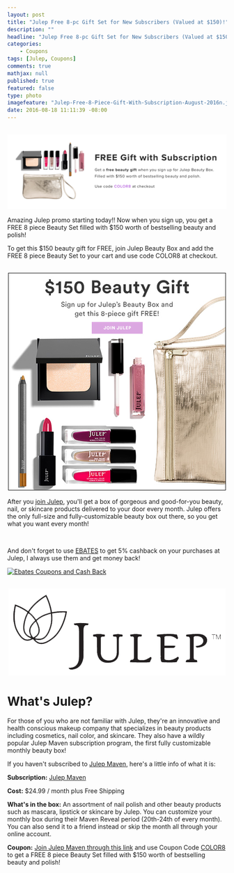 ```yaml
---
layout: post
title: "Julep Free 8-pc Gift Set for New Subscribers (Valued at $150)!"
description: ""
headline: "Julep Free 8-pc Gift Set for New Subscribers (Valued at $150)!"
categories: 
    - Coupons
tags: [Julep, Coupons]
comments: true
mathjax: null
published: true
featured: false
type: photo
imagefeature: "Julep-Free-8-Piece-Gift-With-Subscription-August-2016n.jpg"
date: 2016-08-18 11:11:39 -08:00
---
```


<br>

<center><a href="http://shareasale.com/r.cfm?b=898326&u=1115177&m=49325&urllink=&afftrack=" target="_blank"><img src="/images/Julep-Free-8-Piece-Gift-With-Subscription-August-2016-Coupon.png" border="0" style="border:none;max-width:100%;" />
</a></center>

<p>Amazing Julep promo starting today!! Now when you sign up, you get a FREE 8 piece Beauty Set filled with $150 worth of bestselling beauty and polish!</p>

<p>To get this $150 beauty gift for FREE, join Julep Beauty Box and add the FREE 8 piece Beauty Set to your cart and use code COLOR8 at checkout.</p>

<br>

<center><a href="http://shareasale.com/r.cfm?b=898326&u=1115177&m=49325&urllink=&afftrack=" target="_blank"><img src="/images/Julep-Free-8-Piece-Gift-With-Subscription-August-2016.jpg" border="0" style="border:none;max-width:100%;" />
</a></center>

<p>After you <a href="http://shareasale.com/r.cfm?b=898326&u=1115177&m=49325&urllink=&afftrack=" target="_blank">join Julep</a>, you'll get a box of gorgeous and good-for-you beauty, nail, or skincare products delivered to your door every month. Julep offers the only full-size and fully-customizable beauty box out there, so you get what you want every month!</p>

<br>

<p>And don't forget to use <a href="http://www.ebates.com/rf.do?referrerid=nFbj2DqrCN%2BpB5AWKzmAFQ%3D%3D&eeid=30337" target="_blank">EBATES</a> to get 5% cashback on your purchases at Julep, I always use them and get money back!</p>

<a href='http://www.ebates.com/rf.do?referrerid=nFbj2DqrCN%2BpB5AWKzmAFQ%3D%3D&eeid=28585' target='_blank' rel='nofollow'><img src='http://www.ebates.com/referral/2012/global_files/images/ebates_logo.png' alt='Ebates Coupons and Cash Back' height='31' width='171' border='0'/></a>

<br>

<center><a href="http://refer.julep.com/v2/share/6232653664775881338" target="_blank"><img src="/images/JulepLogo.jpg" border="0" style="border:none;max-width:100%;" />
</a></center>

# What's Julep?
<p>For those of you who are not familiar with Julep, they're an innovative and health conscious makeup company that specializes in beauty products including cosmetics, nail color, and skincare. 
They also have a wildly popular Julep Maven subscription program, the first fully customizable monthly beauty box!</p>

<p>If you haven't subscribed to <a href="http://refer.julep.com/v2/share/6232653664775881338" target="_blank">Julep Maven</a>, here's a little info of what it is:</p>

<p><b>Subscription:</b> <a href="http://refer.julep.com/v2/share/6232653664775881338" target="_blank">Julep Maven</a></p>
<p><b>Cost:</b> $24.99 / month plus Free Shipping</p>
<p><b>What's in the box:</b> An assortment of nail polish and other beauty products such as mascara, lipstick or skincare by Julep. 
You can customize your monthly box during their Maven Reveal period (20th-24th of every month). 
You can also send it to a friend instead or skip the month all through your online account.</p>
<p><b>Coupon:</b> <a href="http://shareasale.com/r.cfm?b=898326&u=1115177&m=49325&urllink=&afftrack=" target="_blank">Join Julep Maven through this link</a> and use Coupon Code <a href="http://shareasale.com/r.cfm?b=898326&u=1115177&m=49325&urllink=&afftrack=" target="_blank">COLOR8</a> to get a FREE 8 piece Beauty Set filled with $150 worth of bestselling beauty and polish!</p>
